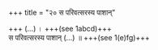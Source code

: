 +++
title = "२० स परिवत्सरस्य पाशान्"

+++
(…) । +++(see 1abcd)+++  
स परिवत्सरस्य पाशान् (…) ॥ +++(see 1(e)fg)+++